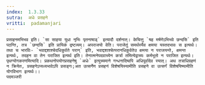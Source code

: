 ```yaml
---
index:  1.3.33
sutra:  अधेः प्रसहने
vritti:  padamanjari
---
```


	प्रसाहनमभिभव इति। `सा साहया युधा नृभिः पृतनाषाड्` इत्यादौ दर्शनात्। केचित्तु `षह मर्षणेऽभिभवे छन्दसि` इति पठन्ति, तत्र `छन्दसि` इति प्रायिकं द्रष्टव्यम्। अपराजयो वेति। पराजेतुं समर्थस्यैव क्षमया यस्तदभावः स इत्यर्थः। तथा च भारविः- `भवाद्दशाश्चेदधिकुर्वते परान्` इति, भवाद्दशाश्चेत्परानधिकुर्वतेउ क्षमया न पराजयन्ते, क्षमन्त इत्यर्थः, तदहन वा तेन पराजित इत्यर्थ इति। तेनात्मनेपदवाच्येन कर्त्रा तमित्येद्वाच्यः कर्मभूतो न पराजित इत्यर्थः। पृथग्योगकरणमित्यादि। प्रकथनोपयोगप्रसहनेषु `अधेः` इत्युच्यमाने गन्धनादिष्वपि अधिपूर्वादेव स्यात्। अथ तत्राधिग्रहणं न क्रियेत, प्रसहनेऽप्यध्यभावेऽपि प्रसङ्गः;अत उत्सर्गेण प्रसहनं विशेषयिस्यामीति प्रसहने वा उत्सर्गं विशेषयिष्यामीति योगविभाग इत्यर्थः।।
	पदमञ्जरी
